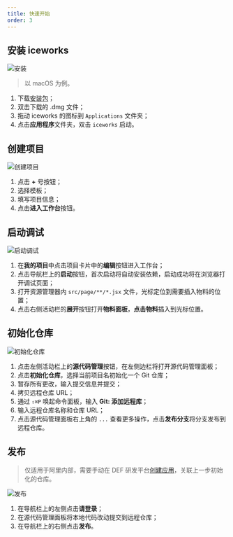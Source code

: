 ```yaml
---
title: 快速开始
order: 3
---
```


## 安装 iceworks

![安装](https://img.alicdn.com/tfs/TB11esus1H2gK0jSZJnXXaT1FXa-960-600.gif)

> 以 macOS 为例。

1. 下载[安装包](https://iceworks.oss-cn-hangzhou.aliyuncs.com/mac/iceworks-setup.dmg)；
2. 双击下载的 .dmg 文件；
3. 拖动 iceworks 的图标到 `Applications` 文件夹；
4. 点击**应用程序**文件夹，双击 `iceworks` 启动。

## 创建项目

![创建项目](https://img.alicdn.com/tfs/TB1oOcps9f2gK0jSZFPXXXsopXa-2000-1600.gif)

1. 点击 **+** 号按钮；
2. 选择模板；
3. 填写项目信息；
4. 点击**进入工作台**按钮。

## 启动调试

![启动调试](https://img.alicdn.com/tfs/TB18dsss1L2gK0jSZFmXXc7iXXa-960-600.gif)

1. 在**我的项目**中点击项目卡片中的**编辑**按钮进入工作台；
2. 点击导航栏上的**启动**按钮，首次启动将自动安装依赖，启动成功将在浏览器打开调试页面；
3. 打开资源管理器内 `src/page/**/*.jsx` 文件，光标定位到需要插入物料的位置；
3. 点击右侧活动栏的**展开**按钮打开**物料面板**，**点击物料**插入到光标位置。

## 初始化仓库

![初始化仓库](https://img.alicdn.com/tfs/TB1gR7Ss4n1gK0jSZKPXXXvUXXa-960-600.gif)

1. 点击左侧活动栏上的**源代码管理**按钮，在左侧边栏将打开源代码管理面板；
2. 点击**初始化仓库**，选择当前项目名初始化一个 Git 仓库；
3. 暂存所有更改，输入提交信息并提交；
4. 拷贝远程仓库 URL；
5. 通过 `⇧⌘P` 唤起命令面板，输入 **Git: 添加远程库**；
6. 输入远程仓库名称和仓库 URL；
7. 点击源代码管理面板右上角的 `...` 查看更多操作，点击**发布分支**将分支发布到远程仓库。

## 发布

> 仅适用于阿里内部，需要手动在 DEF 研发平台[创建应用](https://work.def.alibaba-inc.com/apply/new)，关联上一步初始化的仓库。

![发布](https://img.alicdn.com/tfs/TB1X9SKtoH1gK0jSZSyXXXtlpXa-960-600.gif)

1. 在导航栏上的左侧点击**请登录**；
2. 在源代码管理面板将本地代码改动提交到远程仓库；
3. 在导航栏上的右侧点击**发布**。
